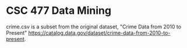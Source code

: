 # CSC 477 Data Mining 

crime.csv is a subset from the original dataset, "Crime Data from 2010 to Present" https://catalog.data.gov/dataset/crime-data-from-2010-to-present.






